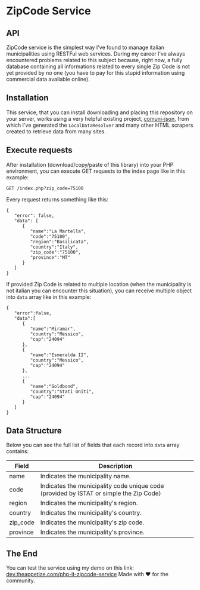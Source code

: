 # ZipCode Service 
## API
        
ZipCode service is the simplest way I've found to manage italian municipalities using RESTFul web services.
During my career I've always encountered problems related to this subject because, right now, a fully database
containing all informations related to every single Zip Code is not yet provided by no one (you have to pay for this 
stupid information using commercial data available online).

## Installation
This service, that you can install downloading and placing this repository on your server, works using
a very helpful existing project, [comuni-json](https://github.com/matteocontrini/comuni-json), from which
I've generated the `LocalDataResolver` and many other HTML scrapers created to retrieve data from many sites.

## Execute requests
After installation (download/copy/paste of this library) into your PHP environment, you can execute
GET requests to the index page like in this example:

`GET /index.php?zip_code=75100`

Every request returns something like this:
    
    {
       "error": false,
       "data": [
          {
             "name":"La Martella",
             "code":"75100",
             "region":"Basilicata",
             "country":"Italy",
             "zip_code":"75100",
             "province":"MT"
          }
       ]
    }

If provided Zip Code is related to multiple location (when the municipality is not italian you can encounter this
situation), you can receive multiple object into `data` array like in this example:
    
    {
       "error":false,
       "data":[
          {
             "name":"Miramar",
             "country":"Messico",
             "cap":"24094"
          },
          {
             "name":"Esmeralda II",
             "country":"Messico",
             "cap":"24094"
          },
          ...
          {
             "name":"Goldbond",
             "country":"Stati Uniti",
             "cap":"24094"
          }
       ]
    }

## Data Structure
Below you can see the full list of fields that each record into `data` array contains:

| Field | Description |
| --- | --- |
| name | Indicates the municipality name. |
| code | Indicates the municipality code unique code (provided by ISTAT or simple the Zip Code) | 
| region | Indicates the municipality's region. | 
| country | Indicates the municipality's country. | 
| zip_code | Indicates the municipality's zip code. |
| province | Indicates the municipality's province. | 

## The End
You can test the service using my demo on this link: [dev.theappetize.com/php-it-zipcode-service](http://dev.theappetize.com/it-zipcode-service?zip_code=)
Made with :heart: for the community. 
